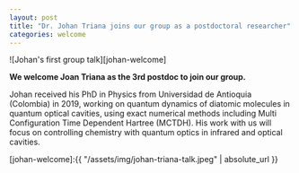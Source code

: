 ```yaml
---
layout: post
title: "Dr. Johan Triana joins our group as a postdoctoral researcher"
categories: welcome
---
```



![Johan's first group talk][johan-welcome]

**We welcome Joan Triana as the 3rd postdoc to join our group.**

Johan received his PhD in Physics from Universidad de Antioquia (Colombia) in 2019, working on quantum dynamics of diatomic molecules in quantum optical cavities, using exact numerical methods including Multi Configuration Time Dependent Hartree (MCTDH). His work with us will focus on controlling chemistry with quantum optics in infrared and optical cavities. 

[johan-welcome]:{{ "/assets/img/johan-triana-talk.jpeg" | absolute_url }} 